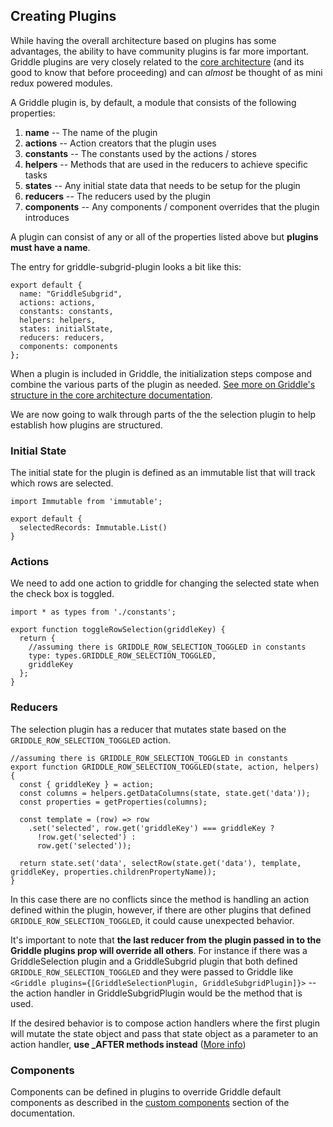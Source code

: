 ## Creating Plugins ##

While having the overall architecture based on plugins has some advantages,
the ability to have community plugins is far more important. Griddle plugins
are very closely related to the [core architecture](../architecture/) (and its good to know that before
proceeding) and can _almost_ be thought of as mini redux powered modules.

A Griddle plugin is, by default, a module that consists of the following properties:

1. **name** -- The name of the plugin
1. **actions** -- Action creators that the plugin uses
1. **constants** -- The constants used by the actions / stores
1. **helpers** -- Methods that are used in the reducers to achieve specific tasks
1. **states** -- Any initial state data that needs to be setup for the plugin
1. **reducers** -- The reducers used by the plugin
1. **components** -- Any components / component overrides that the plugin introduces

A plugin can consist of any or all of the properties listed above but **plugins must have a name**.


The entry for griddle-subgrid-plugin looks a bit like this:

```
export default {
  name: "GriddleSubgrid",
  actions: actions,
  constants: constants,
  helpers: helpers,
  states: initialState,
  reducers: reducers,
  components: components
};
```
When a plugin is included in Griddle, the initialization steps compose and combine
the various parts of the plugin as needed.
[See more on Griddle's structure in the core architecture documentation](../architecture/).


We are now going to walk through parts of the the selection plugin to
help establish how plugins are structured.

### Initial State ###

The initial state for the plugin is defined as an immutable list that will track
which rows are selected.

```
import Immutable from 'immutable';

export default {
  selectedRecords: Immutable.List()
}
```

### Actions ###

We need to add one action to griddle for changing the selected state when
the check box is toggled.

```
import * as types from './constants';

export function toggleRowSelection(griddleKey) {
  return {
    //assuming there is GRIDDLE_ROW_SELECTION_TOGGLED in constants
    type: types.GRIDDLE_ROW_SELECTION_TOGGLED,
    griddleKey
  };
}
```

### Reducers ###

The selection plugin has a reducer that mutates state based on the `GRIDDLE_ROW_SELECTION_TOGGLED` action.

```
//assuming there is GRIDDLE_ROW_SELECTION_TOGGLED in constants
export function GRIDDLE_ROW_SELECTION_TOGGLED(state, action, helpers) {
  const { griddleKey } = action;
  const columns = helpers.getDataColumns(state, state.get('data'));
  const properties = getProperties(columns);

  const template = (row) => row
    .set('selected', row.get('griddleKey') === griddleKey ?
      !row.get('selected') :
      row.get('selected'));

  return state.set('data', selectRow(state.get('data'), template, griddleKey, properties.childrenPropertyName));
}
```

In this case there are no conflicts since the method is handling an action defined
within the plugin, however, if there are other plugins
 that defined `GRIDDLE_ROW_SELECTION_TOGGLED`, it could cause unexpected behavior.

It's important to note that **the last reducer from the plugin passed in to the Griddle plugins prop will
override all others**. For instance if there was a GriddleSelection plugin and a GriddleSubgrid plugin
that both defined `GRIDDLE_ROW_SELECTION_TOGGLED` and they were passed to Griddle like
`<Griddle plugins={[GriddleSelectionPlugin, GriddleSubgridPlugin]}>` -- the action handler in GriddleSubgridPlugin
would be the method that is used.

If the desired behavior is to compose action handlers where
the first plugin will mutate the state object and pass that state object as a parameter
to an action handler, **use \_AFTER methods instead** ([More info](../architecture/))

### Components ###

Components can be defined in plugins to override Griddle default components as
described in the [custom components](../customization') section of the documentation.
